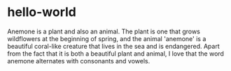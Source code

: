 # hello-world

Anemone is a plant and also an animal. The plant is one that grows wildflowers at the beginning of spring, and the animal 'anemone' is a beautiful coral-like creature that lives in the sea and is endangered. Apart from the fact that it is both a beautiful plant and animal, I love that the word anemone alternates with consonants and vowels.
